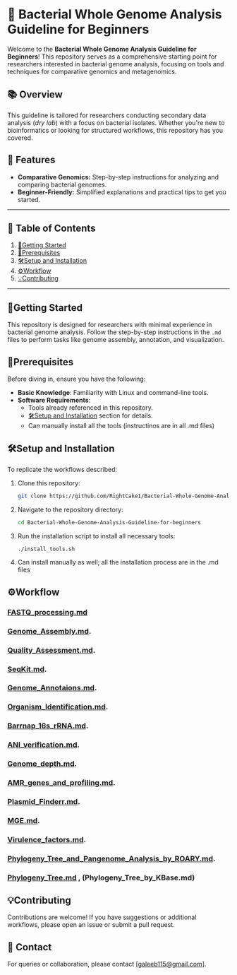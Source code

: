 # 🧬 Bacterial Whole Genome Analysis Guideline for Beginners

Welcome to the **Bacterial Whole Genome Analysis Guideline for Beginners**! This repository serves as a comprehensive starting point for researchers interested in bacterial genome analysis, focusing on tools and techniques for comparative genomics and metagenomics.

## 📚 Overview
This guideline is tailored for researchers conducting secondary data analysis (*dry lab*) with a focus on bacterial isolates. Whether you're new to bioinformatics or looking for structured workflows, this repository has you covered.

## 🎯 Features
- **Comparative Genomics:** Step-by-step instructions for analyzing and comparing bacterial genomes.
- **Beginner-Friendly:** Simplified explanations and practical tips to get you started.

---

## 📖 Table of Contents
1. [🏃Getting Started](#getting-started)
2. [📜Prerequisites](#prerequisites)
3. [🛠️Setup and Installation](#setup-and-installation)
4. [⚙️Workflow](#workflow)
5. [💡Contributing](#contributing)

---

## 🏃Getting Started
This repository is designed for researchers with minimal experience in bacterial genome analysis. Follow the step-by-step instructions in the `.md` files to perform tasks like genome assembly, annotation, and visualization.

## 📜Prerequisites
Before diving in, ensure you have the following:
- **Basic Knowledge**: Familiarity with Linux and command-line tools.
- **Software Requirements**:
  - Tools already referenced in this repository.
  - [🛠️Setup and Installation](#setup-and-installation) section for details.
  - Can manually install all the tools (instructinos are in all .md files)

## 🛠️Setup and Installation
To replicate the workflows described:
1. Clone this repository:
   ```bash
   git clone https://github.com/RightCake1/Bacterial-Whole-Genome-Analysis-Guideline-for-beginners.git
   ```
2. Navigate to the repository directory:
   ```bash
   cd Bacterial-Whole-Genome-Analysis-Guideline-for-beginners
   ```
3. Run the installation script to install all necessary tools:
   ```bash
   ./install_tools.sh
   ```
4. Can install manually as well; all the installation process are in the .md files

## ⚙️Workflow

### [FASTQ_processing.md](FASTQ_to_FASTA/FASTQ_processing.md)

### [Genome_Assembly.md](FASTQ_to_FASTA/0Genome_Assembly.md).

### [Quality_Assessment.md](FASTQ_to_FASTA/Quality_Assessment.md).

### [SeqKit.md](FASTQ_to_FASTA/SeqKit.md).

### [Genome_Annotaions.md](Annotations/Genome_Annotaions.md).

### [Organism_Identification.md](Identification/Organism_Identification.md).

### [Barrnap_16s_rRNA.md](Identification/Barrnap_16s_rRNA.md).

### [ANI_verification.md](Identification/ANI_verification.md).

### [Genome_depth.md](Annotations/Genome_depth.md).

### [AMR_genes_and_profiling.md](AMR_Virulence/AMR_genes_and_profiling.md).

### [Plasmid_Finderr.md](Mobile_genetic_elements/Plasmid_Finderr.md).

### [MGE.md](Mobile_genetic_elements/MGE.md).

### [Virulence_factors.md](AMR_Virulence/Virulence_factors.md).

### [Phylogeny_Tree_and_Pangenome_Analysis_by_ROARY.md](Pangenome_Phylogenetics/Phylogeny_Tree_and_Pangenome_Analysis_by_ROARY.md).

### [Phylogeny_Tree.md](Pangenome_Phylogenetics/Phylogeny_Tree_by_MEGA11.md) , (Phylogeny_Tree_by_KBase.md)

## 💡Contributing
Contributions are welcome! If you have suggestions or additional workflows, please open an issue or submit a pull request.

## 📩 Contact
For queries or collaboration, please contact [galeeb115@gmail.com].


